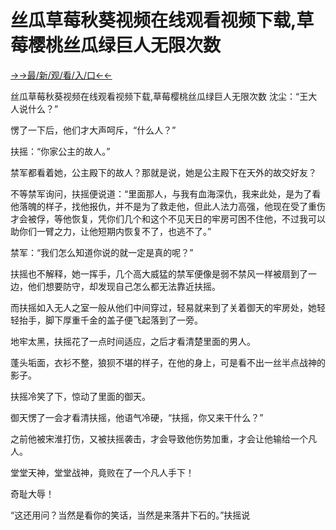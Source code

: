 # 丝瓜草莓秋葵视频在线观看视频下载,草莓樱桃丝瓜绿巨人无限次数

<a href="https://2ndjcj11.kesang6to.com?https://github.com">→→最/新/观/看/入/口←←</a>


丝瓜草莓秋葵视频在线观看视频下载,草莓樱桃丝瓜绿巨人无限次数
沈尘：“王大人说什么？”


愣了一下后，他们才大声呵斥，“什么人？”

扶摇：“你家公主的故人。”

禁军都看着她，公主殿下的故人？那就是说，她是公主殿下在天外的故交好友？

不等禁军询问，扶摇便说道：“里面那人，与我有血海深仇，我来此处，是为了看他落魄的样子，找他报仇，并不是为了救走他，但此人法力高强，他现在受了重伤才会被俘，等他恢复，凭你们几个和这个不见天日的牢房可困不住他，不过我可以助你们一臂之力，让他短期内恢复不了，也逃不了。”

禁军：“我们怎么知道你说的就一定是真的呢？”

扶摇也不解释，她一挥手，几个高大威猛的禁军便像是弱不禁风一样被扇到了一边，他们想要防守，却发现自己怎么都无法靠近扶摇。

而扶摇如入无人之室一般从他们中间穿过，轻易就来到了关着御天的牢房处，她轻轻抬手，脚下厚重千金的盖子便飞起落到了一旁。

地牢太黑，扶摇花了一点时间适应，之后才看清楚里面的男人。

蓬头垢面，衣衫不整，狼狈不堪的样子，在他的身上，可是看不出一丝半点战神的影子。

扶摇冷笑了下，惊动了里面的御天。

御天愣了一会才看清扶摇，他语气冷硬，“扶摇，你又来干什么？”

之前他被宋淮打伤，又被扶摇袭击，才会导致他伤势加重，才会让他输给一个凡人。

堂堂天神，堂堂战神，竟败在了一个凡人手下！

奇耻大辱！

“这还用问？当然是看你的笑话，当然是来落井下石的。”扶摇说
